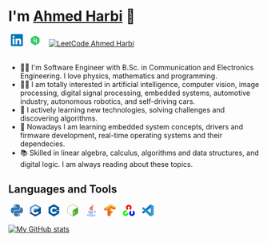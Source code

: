 # I'm [Ahmed Harbi](http://www.linkedin.com/in/aharbii) 👋

<div>
  <a href="http://www.linkedin.com/in/aharbii"><img src="assets/linkedin.svg" alt="Linkedin Ahmed Harbi" title="cguzman" height="24px" hspace="5px" /></a>
  <a href="http://hackerrank.com/aharbii"><img src="assets/hackerrank.svg" alt="HackerRank Ahmed Harbi" title="HackerRank" height="24px" hspace="5px" /></a>
  <a href="http://leetcode.com/aharbii/"><img src="assets/leetcode.svg" alt="LeetCode Ahmed Harbi" title="LeetCode" height="24px" hspace="5px" /></a>
</div>

<br>

- 👨‍🎓 I'm Software Engineer with B.Sc. in Communication and Electronics Engineering.
I love physics, mathematics and programming.
- 👨‍💻 I am totally interested in artificial intelligence, computer vision, image processing, digital signal processing, embedded systems, automotive industry, autonomous robotics, and self-driving cars.
- 🚀 I actively learning new technologies, solving challenges and discovering algorithms.
- 🌱 Nowadays I am learning embedded system concepts, drivers and firmware development, real-time operating systems and their dependecies.
- 📚 Skilled in linear algebra, calculus, algorithms and data structures, and digital logic. I am always reading about these topics.

## Languages and Tools

<a href="https://www.python.org"><img src="assets/python.svg" alt="Python" title="Python" height="24px" hspace="5px" /></a>
<a href="https://en.cppreference.com/w/"><img src="assets/C.svg" alt="C" title="C" height="24px" hspace="5px" /></a>
<a href="https://en.cppreference.com/w/"><img src="assets/cplusplus.svg" alt="C++" title="C++" height="24px" hspace="5px" /></a>
<a href="https://www.gnu.org/software/bash/"><img src="assets/gnubash.svg" alt="Bash" title="Bash" height="24px" hspace="5px" /></a>
<a href="https://www.java.com/en/"><img src="assets/java.svg" alt="Java" title="Java" height="24px" hspace="5px" /></a>
<a href="https://tensorflow.org"><img src="assets/tensorflow.svg" alt="Tensorflow" title="Tensorflow" height="24px" hspace="5px" /></a>
<a href="https://opencv.org"><img src="assets/opencv.svg" alt="OpenCV" title="OpenCV" height="24px" hspace="5px" /></a>
<a href="https://code.visualstudio.com"><img src="assets/vscode.svg" alt="Visual Studio Code" title="Visual Studio Code" height="24px" hspace="5px" /></a>

[![My GitHub stats](https://github-readme-stats.vercel.app/api?username=aharbii)](https://github.com/aharbii/)
